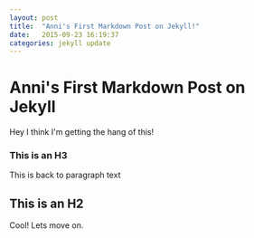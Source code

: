 ```yaml
---
layout: post
title:  "Anni's First Markdown Post on Jekyll!"
date:   2015-09-23 16:19:37
categories: jekyll update
---
```

# Anni's First Markdown Post on Jekyll

Hey I think I'm getting the hang of this!

### This is an H3

This is back to paragraph text

## This is an H2

Cool! Lets move on.